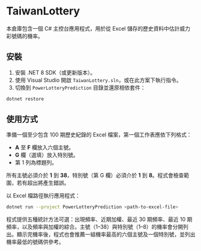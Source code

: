 # TaiwanLottery

本倉庫包含一個 C# 主控台應用程式，用於從 Excel 儲存的歷史資料中估計威力彩號碼的機率。

## 安裝

1. 安裝 .NET 8 SDK（或更新版本）。
2. 使用 Visual Studio 開啟 `TaiwanLottery.sln`，或在此方案下執行指令。
3. 切換到 `PowerLotteryPrediction` 目錄並還原相依套件：

```bash
dotnet restore
```

## 使用方式

準備一個至少包含 100 期歷史紀錄的 Excel 檔案，第一個工作表應依下列格式：

- **A** 至 **F** 欄放入六個主號。
- **G** 欄（選填）放入特別號。
- 第 1 列為標題列。

所有主號必須介於 **1** 到 **38**，特別號（第 G 欄）必須介於 **1** 到 **8**。程式會檢查範圍，若有超出將產生錯誤。

以 Excel 檔路徑執行應用程式：

```bash
dotnet run --project PowerLotteryPrediction <path-to-excel-file>
```

程式提供五種統計方法可選：出現頻率、近期加權、最近 30 期頻率、最近 10 期頻率，以及頻率與加權的綜合。主號（1–38）與特別號（1–8）的機率會分開列出。顯示完機率後，程式也會推薦一組機率最高的六個主號及一個特別號，並列出機率最低的號碼供參考。

